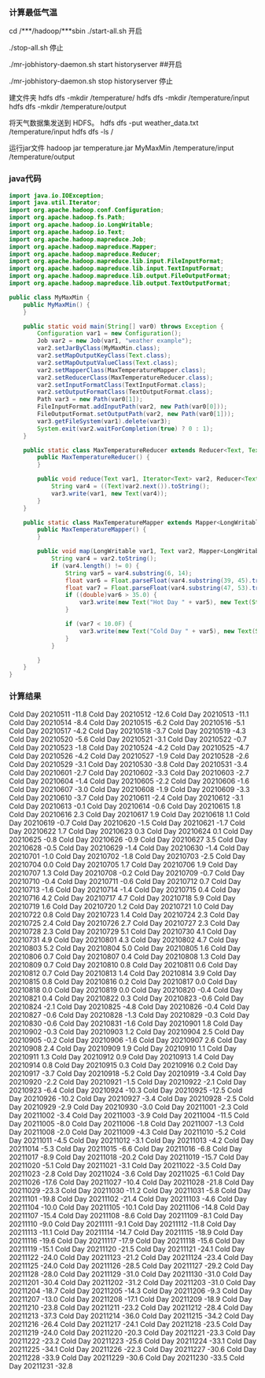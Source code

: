 ### 计算最低气温

cd  /***/hadoop/***sbin
./start-all.sh      开启

 ./stop-all.sh   停止

./mr-jobhistory-daemon.sh start historyserver   ##开启

./mr-jobhistory-daemon.sh stop historyserver   停止

建文件夹
hdfs  dfs -mkdir /temperature/
hdfs  dfs -mkdir /temperature/input
hdfs  dfs -mkdir /temperature/output

将天气数据集发送到 HDFS。
hdfs dfs -put weather_data.txt /temperature/input
hdfs dfs -ls /

运行jar文件
 hadoop  jar  temperature.jar   MyMaxMin /temperature/input  /temperature/output



### java代码

```java
import java.io.IOException;
import java.util.Iterator;
import org.apache.hadoop.conf.Configuration;
import org.apache.hadoop.fs.Path;
import org.apache.hadoop.io.LongWritable;
import org.apache.hadoop.io.Text;
import org.apache.hadoop.mapreduce.Job;
import org.apache.hadoop.mapreduce.Mapper;
import org.apache.hadoop.mapreduce.Reducer;
import org.apache.hadoop.mapreduce.lib.input.FileInputFormat;
import org.apache.hadoop.mapreduce.lib.input.TextInputFormat;
import org.apache.hadoop.mapreduce.lib.output.FileOutputFormat;
import org.apache.hadoop.mapreduce.lib.output.TextOutputFormat;

public class MyMaxMin {
    public MyMaxMin() {
    }

    public static void main(String[] var0) throws Exception {
        Configuration var1 = new Configuration();
        Job var2 = new Job(var1, "weather example");
        var2.setJarByClass(MyMaxMin.class);
        var2.setMapOutputKeyClass(Text.class);
        var2.setMapOutputValueClass(Text.class);
        var2.setMapperClass(MaxTemperatureMapper.class);
        var2.setReducerClass(MaxTemperatureReducer.class);
        var2.setInputFormatClass(TextInputFormat.class);
        var2.setOutputFormatClass(TextOutputFormat.class);
        Path var3 = new Path(var0[1]);
        FileInputFormat.addInputPath(var2, new Path(var0[0]));
        FileOutputFormat.setOutputPath(var2, new Path(var0[1]));
        var3.getFileSystem(var1).delete(var3);
        System.exit(var2.waitForCompletion(true) ? 0 : 1);
    }

    public static class MaxTemperatureReducer extends Reducer<Text, Text, Text, Text> {
        public MaxTemperatureReducer() {
        }

        public void reduce(Text var1, Iterator<Text> var2, Reducer<Text, Text, Text, Text>.Context var3) throws IOException, InterruptedException {
            String var4 = ((Text)var2.next()).toString();
            var3.write(var1, new Text(var4));
        }
    }

    public static class MaxTemperatureMapper extends Mapper<LongWritable, Text, Text, Text> {
        public MaxTemperatureMapper() {
        }

        public void map(LongWritable var1, Text var2, Mapper<LongWritable, Text, Text, Text>.Context var3) throws IOException, InterruptedException {
            String var4 = var2.toString();
            if (var4.length() != 0) {
                String var5 = var4.substring(6, 14);
                float var6 = Float.parseFloat(var4.substring(39, 45).trim());
                float var7 = Float.parseFloat(var4.substring(47, 53).trim());
                if ((double)var6 > 35.0) {
                    var3.write(new Text("Hot Day " + var5), new Text(String.valueOf(var6)));
                }

                if (var7 < 10.0F) {
                    var3.write(new Text("Cold Day " + var5), new Text(String.valueOf(var7)));
                }
            }

        }
    }
}
```



###        计算结果

Cold Day 20210511	-11.8
Cold Day 20210512	-12.6
Cold Day 20210513	-11.1
Cold Day 20210514	-8.4
Cold Day 20210515	-6.2
Cold Day 20210516	-5.1
Cold Day 20210517	-4.2
Cold Day 20210518	-3.7
Cold Day 20210519	-4.3
Cold Day 20210520	-5.6
Cold Day 20210521	-3.1
Cold Day 20210522	-0.7
Cold Day 20210523	-1.8
Cold Day 20210524	-4.2
Cold Day 20210525	-4.7
Cold Day 20210526	-4.2
Cold Day 20210527	-1.9
Cold Day 20210528	-2.6
Cold Day 20210529	-3.1
Cold Day 20210530	-3.8
Cold Day 20210531	-3.4
Cold Day 20210601	-2.7
Cold Day 20210602	-3.3
Cold Day 20210603	-2.7
Cold Day 20210604	-1.4
Cold Day 20210605	-2.2
Cold Day 20210606	-1.6
Cold Day 20210607	-3.0
Cold Day 20210608	-1.9
Cold Day 20210609	-3.3
Cold Day 20210610	-3.7
Cold Day 20210611	-2.4
Cold Day 20210612	-3.1
Cold Day 20210613	-0.1
Cold Day 20210614	-0.6
Cold Day 20210615	1.8
Cold Day 20210616	2.3
Cold Day 20210617	1.9
Cold Day 20210618	1.1
Cold Day 20210619	-0.7
Cold Day 20210620	-1.5
Cold Day 20210621	-1.7
Cold Day 20210622	1.7
Cold Day 20210623	0.3
Cold Day 20210624	0.1
Cold Day 20210625	-0.8
Cold Day 20210626	-0.9
Cold Day 20210627	3.5
Cold Day 20210628	-0.5
Cold Day 20210629	-1.4
Cold Day 20210630	-1.4
Cold Day 20210701	-1.0
Cold Day 20210702	-1.8
Cold Day 20210703	-2.5
Cold Day 20210704	0.0
Cold Day 20210705	1.7
Cold Day 20210706	1.9
Cold Day 20210707	1.3
Cold Day 20210708	-0.2
Cold Day 20210709	-0.7
Cold Day 20210710	-0.4
Cold Day 20210711	-0.6
Cold Day 20210712	0.7
Cold Day 20210713	-1.6
Cold Day 20210714	-1.4
Cold Day 20210715	0.4
Cold Day 20210716	4.2
Cold Day 20210717	4.7
Cold Day 20210718	5.9
Cold Day 20210719	1.6
Cold Day 20210720	1.2
Cold Day 20210721	1.0
Cold Day 20210722	0.8
Cold Day 20210723	1.4
Cold Day 20210724	2.3
Cold Day 20210725	2.4
Cold Day 20210726	2.7
Cold Day 20210727	2.3
Cold Day 20210728	2.3
Cold Day 20210729	5.1
Cold Day 20210730	4.1
Cold Day 20210731	4.9
Cold Day 20210801	4.3
Cold Day 20210802	4.7
Cold Day 20210803	5.2
Cold Day 20210804	5.0
Cold Day 20210805	1.6
Cold Day 20210806	0.7
Cold Day 20210807	0.4
Cold Day 20210808	1.3
Cold Day 20210809	0.7
Cold Day 20210810	0.8
Cold Day 20210811	0.6
Cold Day 20210812	0.7
Cold Day 20210813	1.4
Cold Day 20210814	3.9
Cold Day 20210815	0.8
Cold Day 20210816	0.2
Cold Day 20210817	0.0
Cold Day 20210818	0.0
Cold Day 20210819	0.0
Cold Day 20210820	-0.4
Cold Day 20210821	0.4
Cold Day 20210822	0.3
Cold Day 20210823	-0.6
Cold Day 20210824	-2.1
Cold Day 20210825	-4.8
Cold Day 20210826	-0.4
Cold Day 20210827	-0.6
Cold Day 20210828	-1.3
Cold Day 20210829	-0.3
Cold Day 20210830	-0.6
Cold Day 20210831	-1.6
Cold Day 20210901	1.8
Cold Day 20210902	-0.3
Cold Day 20210903	1.2
Cold Day 20210904	2.5
Cold Day 20210905	-0.2
Cold Day 20210906	-1.6
Cold Day 20210907	2.6
Cold Day 20210908	2.4
Cold Day 20210909	1.9
Cold Day 20210910	1.1
Cold Day 20210911	1.3
Cold Day 20210912	0.9
Cold Day 20210913	1.4
Cold Day 20210914	0.8
Cold Day 20210915	0.3
Cold Day 20210916	0.2
Cold Day 20210917	-3.7
Cold Day 20210918	-5.2
Cold Day 20210919	-3.4
Cold Day 20210920	-2.2
Cold Day 20210921	-1.5
Cold Day 20210922	-2.1
Cold Day 20210923	-6.4
Cold Day 20210924	-10.3
Cold Day 20210925	-12.5
Cold Day 20210926	-10.2
Cold Day 20210927	-3.4
Cold Day 20210928	-2.5
Cold Day 20210929	-2.9
Cold Day 20210930	-3.0
Cold Day 20211001	-2.3
Cold Day 20211002	-3.4
Cold Day 20211003	-3.9
Cold Day 20211004	-11.5
Cold Day 20211005	-8.0
Cold Day 20211006	-1.8
Cold Day 20211007	-1.3
Cold Day 20211008	-2.0
Cold Day 20211009	-4.3
Cold Day 20211010	-5.2
Cold Day 20211011	-4.5
Cold Day 20211012	-3.1
Cold Day 20211013	-4.2
Cold Day 20211014	-5.3
Cold Day 20211015	-6.6
Cold Day 20211016	-6.8
Cold Day 20211017	-8.9
Cold Day 20211018	-20.2
Cold Day 20211019	-15.7
Cold Day 20211020	-5.1
Cold Day 20211021	-3.1
Cold Day 20211022	-3.5
Cold Day 20211023	-2.8
Cold Day 20211024	-3.6
Cold Day 20211025	-6.1
Cold Day 20211026	-17.6
Cold Day 20211027	-10.4
Cold Day 20211028	-21.8
Cold Day 20211029	-23.3
Cold Day 20211030	-11.2
Cold Day 20211031	-5.8
Cold Day 20211101	-19.8
Cold Day 20211102	-21.4
Cold Day 20211103	-4.6
Cold Day 20211104	-10.0
Cold Day 20211105	-10.1
Cold Day 20211106	-14.8
Cold Day 20211107	-15.4
Cold Day 20211108	-8.6
Cold Day 20211109	-8.1
Cold Day 20211110	-9.0
Cold Day 20211111	-9.1
Cold Day 20211112	-11.8
Cold Day 20211113	-11.1
Cold Day 20211114	-14.7
Cold Day 20211115	-18.9
Cold Day 20211116	-19.6
Cold Day 20211117	-17.9
Cold Day 20211118	-15.6
Cold Day 20211119	-15.1
Cold Day 20211120	-21.5
Cold Day 20211121	-24.1
Cold Day 20211122	-24.0
Cold Day 20211123	-21.2
Cold Day 20211124	-23.4
Cold Day 20211125	-24.0
Cold Day 20211126	-28.5
Cold Day 20211127	-29.2
Cold Day 20211128	-28.0
Cold Day 20211129	-31.0
Cold Day 20211130	-31.0
Cold Day 20211201	-30.4
Cold Day 20211202	-31.2
Cold Day 20211203	-31.0
Cold Day 20211204	-18.7
Cold Day 20211205	-14.3
Cold Day 20211206	-9.3
Cold Day 20211207	-13.0
Cold Day 20211208	-17.1
Cold Day 20211209	-18.9
Cold Day 20211210	-23.8
Cold Day 20211211	-23.2
Cold Day 20211212	-28.4
Cold Day 20211213	-37.3
Cold Day 20211214	-36.0
Cold Day 20211215	-34.2
Cold Day 20211216	-26.4
Cold Day 20211217	-24.1
Cold Day 20211218	-23.5
Cold Day 20211219	-24.0
Cold Day 20211220	-20.3
Cold Day 20211221	-23.3
Cold Day 20211222	-23.2
Cold Day 20211223	-25.6
Cold Day 20211224	-33.1
Cold Day 20211225	-34.1
Cold Day 20211226	-22.3
Cold Day 20211227	-30.6
Cold Day 20211228	-33.9
Cold Day 20211229	-30.6
Cold Day 20211230	-33.5
Cold Day 20211231	-32.8





###   





